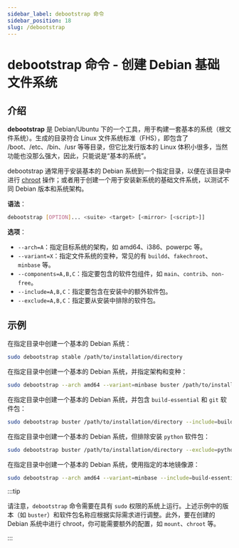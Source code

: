 ```yaml
---
sidebar_label: debootstrap 命令
sidebar_position: 18
slug: /debootstrap
---
```


# debootstrap 命令 - 创建 Debian 基础文件系统



## 介绍

**debootstrap** 是 Debian/Ubuntu 下的一个工具，用于构建一套基本的系统（根文件系统）。生成的目录符合 Linux 文件系统标准（FHS），即包含了 /boot、/etc、/bin、/usr 等等目录，但它比发行版本的 Linux 体积小很多，当然功能也没那么强大，因此，只能说是“基本的系统”。

debootstrap 通常用于安装基本的 Debian 系统到一个指定目录，以便在该目录中进行 [chroot](/linux-command/chroot) 操作；或者用于创建一个用于安装新系统的基础文件系统，以测试不同 Debian 版本和系统架构。

**语法**：

```bash
debootstrap [OPTION]... <suite> <target> [<mirror> [<script>]]
```

**选项**：

- `--arch=A`：指定目标系统的架构，如 amd64、i386、powerpc 等。
- `--variant=X`：指定文件系统的变种，常见的有 `buildd`、`fakechroot`、`minbase` 等。
- `--components=A,B,C`：指定要包含的软件包组件，如 `main`、`contrib`、`non-free`。
- `--include=A,B,C`：指定要包含在安装中的额外软件包。
- `--exclude=A,B,C`：指定要从安装中排除的软件包。



## 示例

在指定目录中创建一个基本的 Debian 系统：

```bash
sudo debootstrap stable /path/to/installation/directory
```

在指定目录中创建一个基本的 Debian 系统，并指定架构和变种：

```bash
sudo debootstrap --arch amd64 --variant=minbase buster /path/to/installation/directory
```

在指定目录中创建一个基本的 Debian 系统，并包含 `build-essential` 和 `git` 软件包：

```bash
sudo debootstrap buster /path/to/installation/directory --include=build-essential,git
```

在指定目录中创建一个基本的 Debian 系统，但排除安装 `python` 软件包：

```bash
sudo debootstrap buster /path/to/installation/directory --exclude=python
```

在指定目录中创建一个基本的 Debian 系统，使用指定的本地镜像源：

```bash
sudo debootstrap --arch amd64 --variant=minbase --include=build-essential,git,locales buster /path/to/installation/directory http://ftp.us.debian.org/debian
```

:::tip

请注意，`debootstrap` 命令需要在具有 `sudo` 权限的系统上运行。上述示例中的版本（如 `buster`）和软件包名称应根据实际需求进行调整。此外，要在创建的 Debian 系统中进行 chroot，你可能需要额外的配置，如 `mount`、`chroot` 等。

:::

